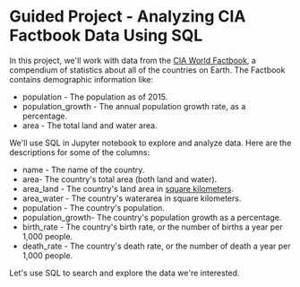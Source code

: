 # Guided Project - Analyzing CIA Factbook Data Using SQL

In this project, we'll work with data from the [CIA World Factbook](https://www.cia.gov/library/publications/the-world-factbook/), a compendium of 
statistics about all of the countries on Earth. The Factbook contains demographic information like:
- population - The population as of 2015.
- population_growth - The annual population growth rate, as a percentage.
- area - The total land and water area.

We'll use SQL in Jupyter notebook to explore and analyze data.
Here are the descriptions for some of the columns:

- name - The name of the country.
- area- The country's total area (both land and water).
- area_land - The country's land area in [square kilometers](https://www.cia.gov/library/publications/the-world-factbook/rankorder/2147rank.html).
- area_water - The country's waterarea in square kilometers.
- population - The country's population.
- population_growth- The country's population growth as a percentage.
- birth_rate - The country's birth rate, or the number of births a year per 1,000 people.
- death_rate - The country's death rate, or the number of death a year per 1,000 people.

Let's use SQL to search and explore the data we're interested.
